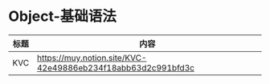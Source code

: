 # Object-基础语法
|  标题   | 内容  |
|  ----  | ----  |
| KVC  | https://muy.notion.site/KVC-42e49886eb234f18abb63d2c991bfd3c |


